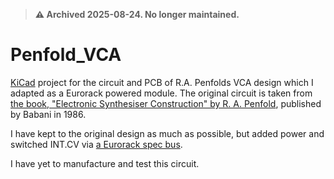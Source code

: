 > **⚠️ Archived 2025-08-24. No longer maintained.**

# Penfold_VCA
[KiCad](https://www.kicad.org/) project for the circuit and PCB of R.A. Penfolds VCA design which I adapted as a Eurorack powered module.
The original circuit is taken from [the book, "Electronic Synthesiser Construction" by R. A. Penfold](https://sdiy.info/wiki/Penfold_synthesiser), published by Babani in 1986.

I have kept to the original design as much as possible, but added power and switched INT.CV via [a Eurorack spec bus](https://doepfer.de/home_e.htm).

I have yet to manufacture and test this circuit.